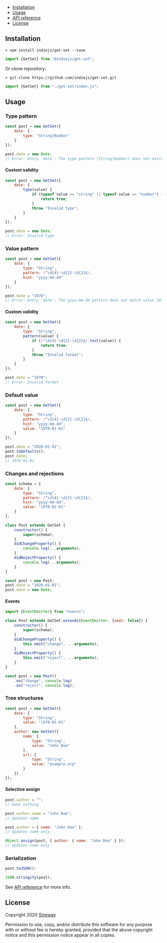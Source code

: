 - [Installation](#installation)
- [Usage](#usage)
- [API reference](https://indiejs.github.io/get-set/#getset)
- [License](#license)

## Installation

```shell
> npm install indiejs/get-set --save
```

```javascript
import {GetSet} from "@indiejs/get-set";
```

Or clone repository:

```shell
> git clone https://github.com/indiejs/get-set.git
```

```javascript
import {GetSet} from "./get-set/index.js";
```

## Usage

### Type pattern

```javascript
const post = new GetSet({
    date: {
        type: "String|Number"
    }
});

post.date = new Date;
// Error: Entry 'date': The type pattern (String|Number) does not match value type (Date)

```

#### Custom validity

```javascript
const post = new GetSet({
    date: {
        type(value) {
            if (typeof value == "string" || typeof value == "number") {
                return true;
            }
            throw "Invalid type";
        }
    }
});

post.date = new Date;
// Error: Invalid type
```

### Value pattern

```javascript
const post = new GetSet({
    date: {
        type: "String",
        pattern: /^\d{4}-\d{2}-\d{2}$/,
        hint: "yyyy-mm-dd"
    }
});

post.date = "1970";
// Error: Entry 'date': The yyyy-mm-dd pattern does not match value 1970
```

#### Custom validity

```javascript
const post = new GetSet({
    date: {
        type: "String",
        pattern(value) {
            if (/^\d{4}-\d{2}-\d{2}$/.test(value)) {
                return true;
            }
            throw "Invalid format";
        }
    }
});

post.date = "1970";
// Error: Invalid format
```

### Default value

```javascript
const post = new GetSet({
    date: {
        type: "String",
        pattern: /^\d{4}-\d{2}-\d{2}$/,
        hint: "yyyy-mm-dd",
        value: "1970-01-01"
    }
});

post.date = "2020-01-01";
post.toDefaults();
post.date;
// 1970-01-01
```

### Changes and rejections

```javascript
const schema = {
    date: {
        type: "String",
        pattern: /^\d{4}-\d{2}-\d{2}$/,
        hint: "yyyy-mm-dd",
        value: "1970-01-01"
    }
};

class Post extends GetSet {
    constructor() {
        super(schema);
    }
    didChangeProperty() {
        console.log(...arguments);
    }
    didRejectProperty() {
        console.log(...arguments);
    }
}

const post = new Post;
post.date = "2020-01-01";
post.date = new Date;
```

#### Events

```javascript
import {EventEmitter} from "events";

class Post extends GetSet.extends(EventEmitter, {seal: false}) {
    constructor() {
        super(schema);
    }
    didChangeProperty() {
        this.emit("change", ...arguments);
    }
    didRejectProperty() {
        this.emit("reject", ...arguments);
    }
}

const post = new Post()
    .on("change", console.log)
    .on("reject", console.log);
```

### Tree structures

```javascript
const post = new GetSet({
    date: {
        type: "String",
        value: "1970-01-01"
    },
    author: new GetSet({
        name: {
            type: "String",
            value: "John Doe"
        },
        url: {
            type: "String",
            value: "example.org"
        }
    })
});
```

#### Selective assign

```javascript
post.author = "";
// Does nothing

post.author.name = "John Doe";
// Updates name

post.author = { name: "John Doe" };
// Updates name only

Object.assign(post, { author: { name: "John Doe" } });
// Updates name only
```

### Serialization

```javascript
post.toJSON();

JSON.stringify(post);
```

See [API reference](https://indiejs.github.io/get-set/#getset) for more info.

## License

Copyright 2020 [Sineway](https://github.com/sineway)

Permission to use, copy, and/or distribute this software for any purpose
with or without fee is hereby granted, provided that the above copyright notice
and this permission notice appear in all copies.
